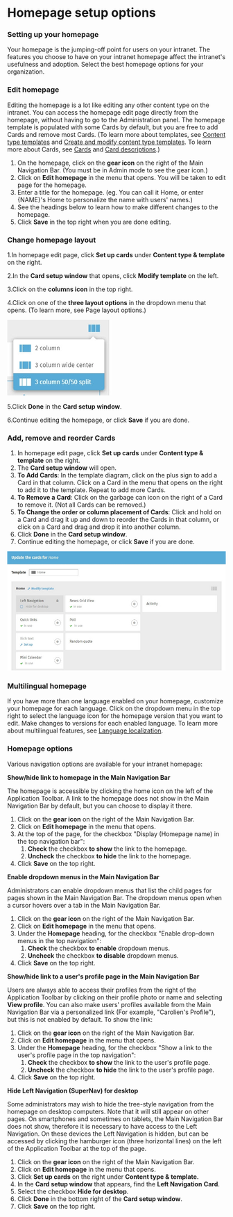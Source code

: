 # Homepage setup options



### Setting up your homepage

Your homepage is the jumping-off point for users on your intranet. The features you choose to have on your intranet homepage affect the intranet's usefulness and adoption. Select the best homepage options for your organization.

### Edit homepage

Editing the homepage is a lot like editing any other content type on the intranet. You can access the homepage edit page directly from the homepage, without having to go to the Administration panel. The homepage template is populated with some Cards by default, but you are free to add Cards and remove most Cards. \(To learn more about templates, see [Content type templates](../content-templates/) and [Create and modify content type templates](../content-templates/create-and-modify-template/). To learn more about Cards, see [Cards](../../../using-thoughtfarmer/basic-features/cards.md) and [Card descriptions](../overview-of-cards/card-descriptions.md).\)

1. On the homepage, click on the **gear icon** on the right of the Main Navigation Bar. \(You must be in Admin mode to see the gear icon.\)
2. Click on **Edit homepage** in the menu that opens. You will be taken to edit page for the homepage.
3. Enter a title for the homepage. \(eg. You can call it Home, or enter {NAME}'s Home to personalize the name with users' names.\)
4. See the headings below to learn how to make different changes to the homepage.
5. Click **Save** in the top right when you are done editing.

### Change homepage layout

1.In homepage edit page, click **Set up cards** under **Content type & template** on the right. 

2.In the **Card setup window** that opens, click **Modify template** on the left. 

3.Click on the **columns icon** in the top right.

4.Click on one of the **three layout options** in the dropdown menu that opens. \(To learn more, see Page layout options.\)  


![](../../../.gitbook/assets/1%20%2819%29.jpg)



5.Click **Done** in the **Card setup window**.

6.Continue editing the homepage, or click **Save** if you are done.

### Add, remove and reorder Cards

1. In homepage edit page, click **Set up cards** under **Content type & template** on the right.
2. The **Card setup window** will open.
3. **To Add Cards**: In the template diagram, click on the plus sign to add a Card in that column. Click on a Card in the menu that opens on the right to add it to the template. Repeat to add more Cards.
4. **To Remove a Card**: Click on the garbage can icon on the right of a Card to remove it. \(Not all Cards can be removed.\)
5. **To Change the order or column placement of Cards**: Click and hold on a Card and drag it up and down to reorder the Cards in that column, or click on a Card and drag and drop it into another column.
6. Click **Done** in the **Card setup window**.
7. Continue editing the homepage, or click **Save** if you are done.

![](../../../.gitbook/assets/2%20%284%29.jpg)



### Multilingual homepage

If you have more than one language enabled on your homepage, customize your homepage for each language. Click on the dropdown menu in the top right to select the language icon for the homepage version that you want to edit. Make changes to versions for each enabled language. To learn more about multilingual features, see [Language localization](../../language-localization/).

### Homepage options

Various navigation options are available for your intranet homepage:

**Show/hide link to homepage in the Main Navigation Bar**

The homepage is accessible by clicking the home icon on the left of the Application Toolbar. A link to the homepage does not show in the Main Navigation Bar by default, but you can choose to display it there.

1. Click on the **gear icon** on the right of the Main Navigation Bar.
2. Click on **Edit homepage** in the menu that opens.
3. At the top of the page, for the checkbox "Display \(Homepage name\) in the top navigation bar":
   1. **Check** the checkbox **to show** the link to the homepage.​
   2. **Uncheck** the checkbox **to hide** the link to the homepage.
4. Click **Save** on the top right.

**Enable dropdown menus in the Main Navigation Bar**

Administrators can enable dropdown menus that list the child pages for pages shown in the Main Navigation Bar. The dropdown menus open when a cursor hovers over a tab in the Main Navigation Bar.

1. Click on the **gear icon** on the right of the Main Navigation Bar.
2. Click on **Edit homepage** in the menu that opens.
3. Under the **Homepage** heading, for the checkbox "Enable drop-down menus in the top navigation":
   1. **Check** the checkbox **to enable** dropdown menus.
   2. **Uncheck** the checkbox **to disable** dropdown menus.
4. Click **Save** on the top right.

**Show/hide link to a user's profile page in the Main Navigation Bar**

Users are always able to access their profiles from the right of the Application Toolbar by clicking on their profile photo or name and selecting **View profile**. You can also make users' profiles available from the Main Navigation Bar via a personalized link \(For example, "Carolien's Profile"\), but this is not enabled by default. To show the link:

1. Click on the **gear icon** on the right of the Main Navigation Bar.
2. Click on **Edit homepage** in the menu that opens.
3. Under the **Homepage** heading, for the checkbox "Show a link to the user's profile page in the top navigation":
   1. **Check** the checkbox **to show** the link to the user's profile page.
   2. **Uncheck** the checkbox **to hide** the link to the user's profile page.
4. Click **Save** on the top right.

**Hide Left Navigation \(SuperNav\) for desktop**

Some administrators may wish to hide the tree-style navigation from the homepage on desktop computers. Note that it will still appear on other pages. On smartphones and sometimes on tablets, the Main Navigation Bar does not show, therefore it is necessary to have access to the Left Navigation. On these devices the Left Navigation is hidden, but can be accessed by clicking the hamburger icon \(three horizontal lines\) on the left of the Application Toolbar at the top of the page.

1. Click on the **gear icon** on the right of the Main Navigation Bar.
2. Click on **Edit homepage** in the menu that opens.
3. Click **Set up cards** on the right under **Content type & template.**
4. In the **Card setup window** that appears, find the **Left Navigation** **Card**.
5. Select the checkbox **Hide for desktop**.
6. Click **Done** in the bottom right of the **Card setup window**.
7. Click **Save** on the top right.

